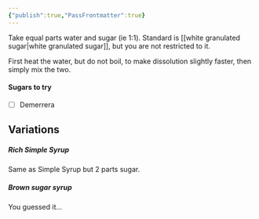 ```yaml
---
{"publish":true,"PassFrontmatter":true}
---
```


Take equal parts water and sugar (ie 1:1). Standard is [[white granulated sugar\|white granulated sugar]], but you are not restricted to it. 

First heat the water, but do not boil, to make dissolution slightly faster, then simply mix the two.


#### Sugars to try
- [ ] Demerrera

## Variations
##### Rich Simple Syrup
Same as Simple Syrup but 2 parts sugar.

##### Brown sugar syrup
You guessed it...